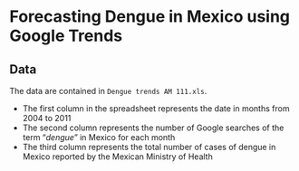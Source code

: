 
# Forecasting Dengue in Mexico using Google Trends

## Data
The data are contained in `Dengue trends AM 111.xls`. 
* The first column in the spreadsheet represents the date in months from 2004 to 2011
* The second column represents the number of Google searches of the term “_dengue_” in Mexico for each month
* The third column represents the total number of cases of dengue in Mexico reported by the Mexican Ministry of Health
